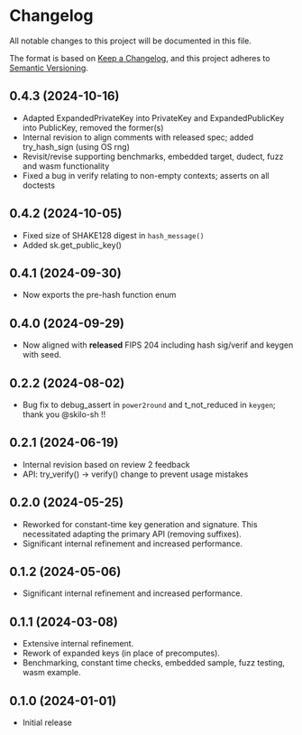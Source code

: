 # Changelog

All notable changes to this project will be documented in this file.

The format is based on [Keep a Changelog](https://keepachangelog.com/en/1.0.0/),
and this project adheres to [Semantic Versioning](https://semver.org/spec/v2.0.0.html).

## 0.4.3 (2024-10-16)

- Adapted ExpandedPrivateKey into PrivateKey and ExpandedPublicKey into PublicKey, removed the former(s)
- Internal revision to align comments with released spec; added try_hash_sign (using OS rng)
- Revisit/revise supporting benchmarks, embedded target, dudect, fuzz and wasm functionality 
- Fixed a bug in verify relating to non-empty contexts; asserts on all doctests

## 0.4.2 (2024-10-05)

- Fixed size of SHAKE128 digest in `hash_message()` 
- Added sk.get_public_key()


## 0.4.1 (2024-09-30)

- Now exports the pre-hash function enum


## 0.4.0 (2024-09-29)

- Now aligned with **released** FIPS 204 including hash sig/verif and keygen with seed.


## 0.2.2 (2024-08-02)

- Bug fix to debug_assert in `power2round` and t_not_reduced in `keygen`; thank you @skilo-sh !! 


## 0.2.1 (2024-06-19)

- Internal revision based on review 2 feedback
- API: try_verify() -> verify() change to prevent usage mistakes


## 0.2.0 (2024-05-25)

- Reworked for constant-time key generation and signature. 
  This necessitated adapting the primary API (removing suffixes).
- Significant internal refinement and increased performance.


## 0.1.2 (2024-05-06)

- Significant internal refinement and increased performance.


## 0.1.1 (2024-03-08)

- Extensive internal refinement.
- Rework of expanded keys (in place of precomputes).
- Benchmarking, constant time checks, embedded sample, fuzz testing, wasm example.


## 0.1.0 (2024-01-01)

- Initial release
